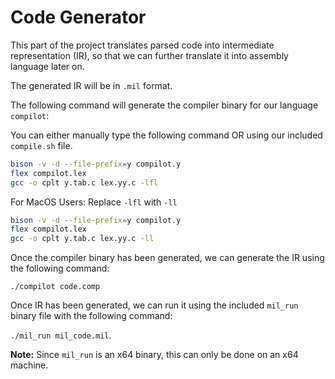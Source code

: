 # Code Generator

This part of the project translates parsed code into intermediate representation (IR), so that we can further translate it into assembly language later on.


The generated IR will be in `.mil` format. 


The following command will generate the compiler binary for our language `compilot`:

You can either manually type the following command OR using our included `compile.sh` file.
```bash
bison -v -d --file-prefix=y compilot.y
flex compilot.lex
gcc -o cplt y.tab.c lex.yy.c -lfl
```

For MacOS Users:
Replace `-lfl` with `-ll`
```bash
bison -v -d --file-prefix=y compilot.y
flex compilot.lex
gcc -o cplt y.tab.c lex.yy.c -ll
```

Once the compiler binary has been generated, we can generate the IR using the following command:

`./compilot code.comp`

Once IR has been generated, we can run it using the included `mil_run` binary file with the following command: 

`./mil_run mil_code.mil`.

**Note:** Since `mil_run` is an x64 binary, this can only be done on an x64 machine.
